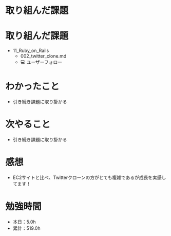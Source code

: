 # 取り組んだ課題
# 取り組んだ課題
* 11_Ruby_on_Rails
  * 002_twitter_clone.md
  * 💻 ユーザーフォロー

# わかったこと
* 引き続き課題に取り掛かる

# 次やること
* 引き続き課題に取り掛かる

# 感想
* EC2サイトと比べ、Twitterクローンの方がとても複雑であるが成長を実感してます！

# 勉強時間
* 本日：5.0h
* 累計：519.0h